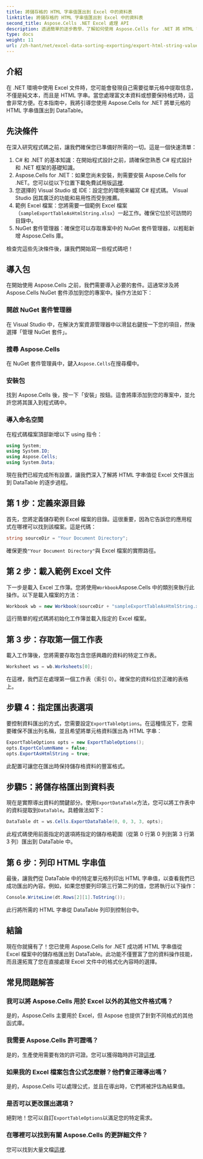 ```yaml
---
title: 將儲存格的 HTML 字串值匯出到 Excel 中的資料表
linktitle: 將儲存格的 HTML 字串值匯出到 Excel 中的資料表
second_title: Aspose.Cells .NET Excel 處理 API
description: 透過簡單的逐步教學，了解如何使用 Aspose.Cells for .NET 將 HTML 字串值從 Excel 儲存格匯出到 DataTable。
type: docs
weight: 11
url: /zh-hant/net/excel-data-sorting-exporting/export-html-string-value-of-cells-to-datatable-in-excel/
---
```

## 介紹

在 .NET 環境中使用 Excel 文件時，您可能會發現自己需要從單元格中提取信息，不僅是純文本，而且是 HTML 字串。當您處理富文本資料或想要保持格式時，這會非常方便。在本指南中，我將引導您使用 Aspose.Cells for .NET 將單元格的 HTML 字串值匯出到 DataTable。 

## 先決條件

在深入研究程式碼之前，讓我們確保您已準備好所需的一切。這是一個快速清單：

1. C# 和 .NET 的基本知識：在開始程式設計之前，請確保您熟悉 C# 程式設計和 .NET 框架的基礎知識。
2.  Aspose.Cells for .NET：如果您尚未安裝，則需要安裝 Aspose.Cells for .NET。您可以從以下位置下載免費試用版[這裡](https://releases.aspose.com/).
3. 您選擇的 Visual Studio 或 IDE：設定您的環境來編寫 C# 程式碼。 Visual Studio 因其廣泛的功能和易用性而受到推薦。
4. 範例 Excel 檔案：您將需要一個範例 Excel 檔案（`sampleExportTableAsHtmlString.xlsx`）一起工作。確保它位於可訪問的目錄中。
5. NuGet 套件管理器：確保您可以存取專案中的 NuGet 套件管理器，以輕鬆新增 Aspose.Cells 庫。

檢查完這些先決條件後，讓我們開始寫一些程式碼吧！

## 導入包

在開始使用 Aspose.Cells 之前，我們需要導入必要的套件。這通常涉及將 Aspose.Cells NuGet 套件添加到您的專案中。操作方法如下：

### 開啟 NuGet 套件管理器

在 Visual Studio 中，在解決方案資源管理器中以滑鼠右鍵按一下您的項目，然後選擇「管理 NuGet 套件」。

### 搜尋 Aspose.Cells

在 NuGet 套件管理員中，鍵入`Aspose.Cells`在搜尋欄中。

### 安裝包

找到 Aspose.Cells 後，按一下「安裝」按鈕。這會將庫添加到您的專案中，並允許您將其匯入到程式碼中。

### 導入命名空間

在程式碼檔案頂部新增以下 using 指令：

```csharp
using System;
using System.IO;
using Aspose.Cells;
using System.Data;
```

現在我們已經完成所有設置，讓我們深入了解將 HTML 字串值從 Excel 文件匯出到 DataTable 的逐步過程。 

## 第 1 步：定義來源目錄

首先，您將定義儲存範例 Excel 檔案的目錄。這很重要，因為它告訴您的應用程式在哪裡可以找到該檔案。這是代碼：

```csharp
string sourceDir = "Your Document Directory";
```

確保更換`"Your Document Directory"`與 Excel 檔案的實際路徑。

## 第 2 步：載入範例 Excel 文件

下一步是載入 Excel 工作簿。您將使用`Workbook`Aspose.Cells 中的類別來執行此操作。以下是載入檔案的方法：

```csharp
Workbook wb = new Workbook(sourceDir + "sampleExportTableAsHtmlString.xlsx");
```

這行簡單的程式碼將初始化工作簿並載入指定的 Excel 檔案。

## 第 3 步：存取第一個工作表

載入工作簿後，您將需要存取包含您感興趣的資料的特定工作表。

```csharp
Worksheet ws = wb.Worksheets[0];
```

在這裡，我們正在處理第一個工作表（索引 0）。確保您的資料位於正確的表格上。

## 步驟 4：指定匯出表選項

要控制資料匯出的方式，您需要設定`ExportTableOptions`。在這種情況下，您需要確保不匯出列名稱，並且希望將單元格資料匯出為 HTML 字串：

```csharp
ExportTableOptions opts = new ExportTableOptions();
opts.ExportColumnName = false;
opts.ExportAsHtmlString = true;
```

此配置可讓您在匯出時保持儲存格資料的豐富格式。

## 步驟5：將儲存格匯出到資料表

現在是實際導出資料的關鍵部分。使用`ExportDataTable`方法，您可以將工作表中的資料提取到`DataTable`。具體做法如下：

```csharp
DataTable dt = ws.Cells.ExportDataTable(0, 0, 3, 3, opts);
```

此程式碼使用前面指定的選項將指定的儲存格範圍（從第 0 行第 0 列到第 3 行第 3 列）匯出到 DataTable 中。

## 第 6 步：列印 HTML 字串值

最後，讓我們從 DataTable 中的特定單元格列印出 HTML 字串值，以查看我們已成功匯出的內容。例如，如果您想要列印第三行第二列的值，您將執行以下操作：

```csharp
Console.WriteLine(dt.Rows[2][1].ToString());
```

此行將所需的 HTML 字串從 DataTable 列印到控制台中。 

## 結論 

現在你就擁有了！您已使用 Aspose.Cells for .NET 成功將 HTML 字串值從 Excel 檔案中的儲存格匯出到 DataTable。此功能不僅豐富了您的資料操作技能，而且還拓寬了您在直接處理 Excel 文件中的格式化內容時的選擇。 

## 常見問題解答

### 我可以將 Aspose.Cells 用於 Excel 以外的其他文件格式嗎？  
是的，Aspose.Cells 主要用於 Excel，但 Aspose 也提供了針對不同格式的其他函式庫。

### 我需要 Aspose.Cells 許可證嗎？  
是的，生產使用需要有效的許可證。您可以獲得臨時許可證[這裡](https://purchase.aspose.com/temporary-license/).

### 如果我的 Excel 檔案包含公式怎麼辦？他們會正確導出嗎？  
是的，Aspose.Cells 可以處理公式，並且在導出時，它們將被評估為結果值。

### 是否可以更改匯出選項？  
絕對地！您可以自訂`ExportTableOptions`以滿足您的特定需求。

### 在哪裡可以找到有關 Aspose.Cells 的更詳細文件？  
您可以找到大量文檔[這裡](https://reference.aspose.com/cells/net/).